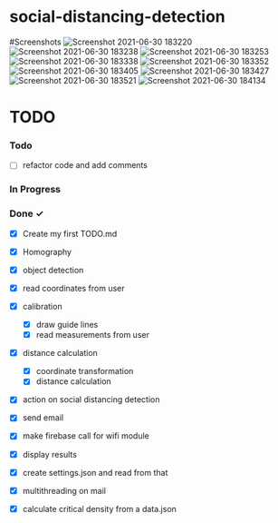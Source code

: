 # social-distancing-detection


#Screenshots
![Screenshot 2021-06-30 183220](https://user-images.githubusercontent.com/60844255/123975279-d4ba2900-d9da-11eb-9544-4d734996f513.jpg)
![Screenshot 2021-06-30 183238](https://user-images.githubusercontent.com/60844255/123975278-d4ba2900-d9da-11eb-8b0f-d2676b016ae9.jpg)
![Screenshot 2021-06-30 183253](https://user-images.githubusercontent.com/60844255/123975267-d2f06580-d9da-11eb-9a78-79a22e8e8a5c.jpg)
![Screenshot 2021-06-30 183338](https://user-images.githubusercontent.com/60844255/123975252-d1bf3880-d9da-11eb-8430-7864ae019d92.jpg)
![Screenshot 2021-06-30 183352](https://user-images.githubusercontent.com/60844255/123975238-cff57500-d9da-11eb-8d02-cd2f306b03e8.jpg)
![Screenshot 2021-06-30 183405](https://user-images.githubusercontent.com/60844255/123975236-cf5cde80-d9da-11eb-9427-59095ac8f2a5.jpg)
![Screenshot 2021-06-30 183427](https://user-images.githubusercontent.com/60844255/123975228-ce2bb180-d9da-11eb-89d6-8d9d79a78bc0.jpg)
![Screenshot 2021-06-30 183521](https://user-images.githubusercontent.com/60844255/123975204-cbc95780-d9da-11eb-9ab2-4c5a8fd63757.jpg)
![Screenshot 2021-06-30 184134](https://user-images.githubusercontent.com/60844255/123975185-c8ce6700-d9da-11eb-80a7-9642c4a54e9b.jpg)




# TODO


### Todo



- [ ]  refactor code and add comments




### In Progress

 

### Done ✓

- [x] Create my first TODO.md  
- [x] Homography
- [x] object detection
- [x] read coordinates from user
- [x] calibration
   - [x] draw guide lines
   - [x] read measurements from user
- [x] distance calculation  
  - [x] coordinate transformation
  - [X] distance calculation
 - [X]  action on social distancing detection
   - [x] send email
   - [x] make firebase call for wifi module 
- [x]  display results
- [x]  create settings.json and read from that
- [x]  multithreading on mail
- [x]  calculate critical density from a data.json
  
